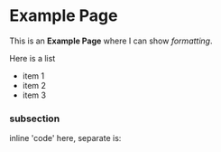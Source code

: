 # Example Page

This is an **Example Page** where I can show _formatting_.

Here is a list
- item 1
- item 2
- item 3

### subsection
inline 'code' here, separate is:
